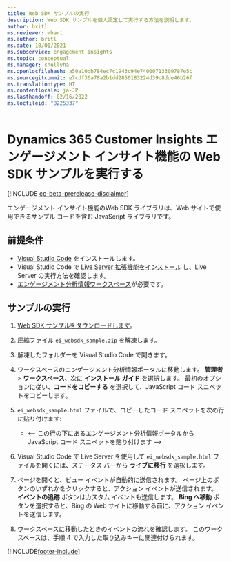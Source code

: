```yaml
---
title: Web SDK サンプルの実行
description: Web SDK サンプルを個人設定して実行する方法を説明します。
author: britl
ms.reviewer: mhart
ms.author: britl
ms.date: 10/01/2021
ms.subservice: engagement-insights
ms.topic: conceptual
ms.manager: shellyha
ms.openlocfilehash: a50a10db784ec7c1943c94e74000713309787e5c
ms.sourcegitcommit: e7cdf36a78a2b1dd2850183224d39c8dde46b26f
ms.translationtype: HT
ms.contentlocale: ja-JP
ms.lasthandoff: 02/16/2022
ms.locfileid: "8225337"
---
```

# <a name="run-the-web-sdk-sample-for-dynamics-365-customer-insights-engagement-insights-capability"></a>Dynamics 365 Customer Insights エンゲージメント インサイト機能の Web SDK サンプルを実行する

[!INCLUDE [cc-beta-prerelease-disclaimer](includes/cc-beta-prerelease-disclaimer.md)]

エンゲージメント インサイト機能のWeb SDK ライブラリは、Web サイトで使用できるサンプル コードを含む JavaScript ライブラリです。

## <a name="prerequisites"></a>前提条件

- [Visual Studio Code](https://code.visualstudio.com/) をインストールします。
- Visual Studio Code で [Live Server 拡張機能をインストール](https://marketplace.visualstudio.com/items?itemName=ritwickdey.LiveServer) し、Live Server の実行方法を確認します。
- [エンゲージメント分析情報ワークスペース](create-workspace.md)が必要です。

## <a name="run-sample"></a>サンプルの実行

1. [Web SDK サンプルをダウンロードします](https://download.pi.dynamics.com/sdk/EngagementInsightsSamples/ei_websdk_sample.zip)。

1. 圧縮ファイル `ei_websdk_sample.zip` を解凍します。

1. 解凍したフォルダーを Visual Studio Code で開きます。

1. ワークスペースのエンゲージメント分析情報ポータルに移動します。 **管理者** > **ワークスペース**、次に **インストール ガイド** を選択します。 最初のオプションに従い、**コードをコピーする** を選択して、JavaScript コード スニペットをコピーします。

1. `ei_websdk_sample.html` ファイルで、コピーしたコード スニペットを次の行に貼り付けます:

   - <-- この行の下にあるエンゲージメント分析情報ポータルから JavaScript コード スニペットを貼り付けます -->

1. Visual Studio Code で Live Server を使用して `ei_websdk_sample.html` ファイルを開くには、ステータス バーから **ライブに移行** を選択します。

1. ページを開くと、ビュー イベントが自動的に送信されます。 ページ上のボタンのいずれかをクリックすると、アクション イベントが送信されます。 **イベントの追跡** ボタンはカスタム イベントも送信します。 **Bing へ移動** ボタンを選択すると、Bing の Web サイトに移動する前に、アクション イベントを送信します。

1. ワークスペースに移動したときのイベントの流れを確認します。 このワークスペースは、手順 4 で入力した取り込みキーに関連付けられます。


[!INCLUDE[footer-include](../includes/footer-banner.md)]
